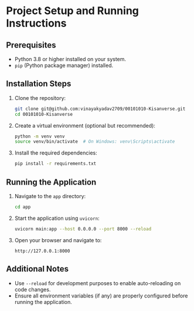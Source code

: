 
# Project Setup and Running Instructions

## Prerequisites
- Python 3.8 or higher installed on your system.
- `pip` (Python package manager) installed.

## Installation Steps
1. Clone the repository:
   ```bash
   git clone git@github.com:vinayakyadav2709/00101010-Kisanverse.git
   cd 00101010-Kisanverse
   ```

2. Create a virtual environment (optional but recommended):
   ```bash
   python -m venv venv
   source venv/bin/activate  # On Windows: venv\Scripts\activate
   ```

3. Install the required dependencies:
   ```bash
   pip install -r requirements.txt
   ```
## Running the Application
1. Navigate to the `app` directory:
   ```bash
   cd app
   ```

2. Start the application using `uvicorn`:
   ```bash
   uvicorn main:app --host 0.0.0.0 --port 8000 --reload
   ```

3. Open your browser and navigate to:
   ```
   http://127.0.0.1:8000
   ```

## Additional Notes
- Use `--reload` for development purposes to enable auto-reloading on code changes.
- Ensure all environment variables (if any) are properly configured before running the application.

